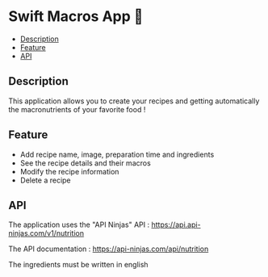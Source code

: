 # Swift Macros App 🍲

- [Description](#description)
- [Feature](#feature)
- [API](#api)


## Description

This application allows you to create your recipes and getting automatically the macronutrients of your favorite food !

## Feature

- Add recipe name, image, preparation time and ingredients
- See the recipe details and their macros 
- Modify the recipe information
- Delete a recipe

## API

The application uses the "API Ninjas" API : https://api.api-ninjas.com/v1/nutrition

The API documentation : https://api-ninjas.com/api/nutrition

The ingredients must be written in english
